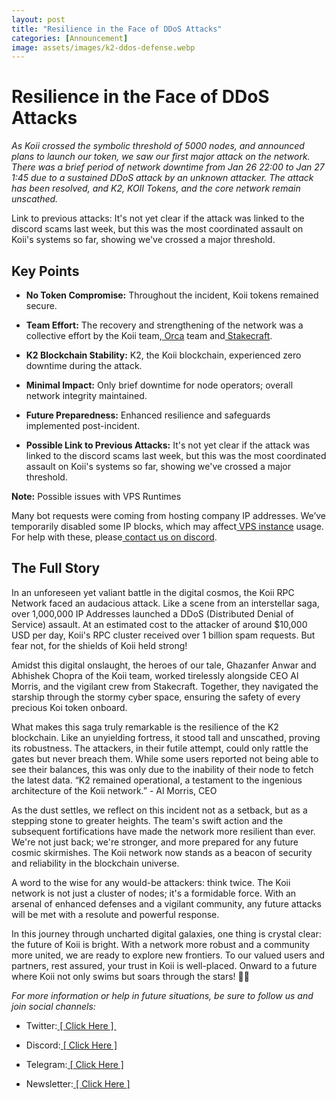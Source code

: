 ```yaml
---
layout: post
title: "Resilience in the Face of DDoS Attacks"
categories: [Announcement]
image: assets/images/k2-ddos-defense.webp
---
```


# Resilience in the Face of DDoS Attacks<a id="resilience-in-the-face-of-ddos-attacks"></a>

_As Koii crossed the symbolic threshold of 5000 nodes, and announced plans to launch our token, we saw our first major attack on the network. There was a brief period of network downtime from Jan 26 22:00 to Jan 27 1:45 due to a sustained DDoS attack by an unknown attacker. The attack has been resolved, and K2, KOII Tokens, and the core network remain unscathed._ 

Link to previous attacks: It's not yet clear if the attack was linked to the discord scams last week, but this was the most coordinated assault on Koii's systems so far, showing we've crossed a major threshold.

## Key Points<a id="key-points"></a>

- **No Token Compromise:** Throughout the incident, Koii tokens remained secure.

- **Team Effort:** The recovery and strengthening of the network was a collective effort by the Koii team,[ Orca](https://orcacompute.com) team and[ Stakecraft](https://stakecraft.com/).

- **K2 Blockchain Stability:** K2, the Koii blockchain, experienced zero downtime during the attack.

- **Minimal Impact:** Only brief downtime for node operators; overall network integrity maintained.

- **Future Preparedness:** Enhanced resilience and safeguards implemented post-incident.

- **Possible Link to Previous Attacks:** It's not yet clear if the attack was linked to the discord scams last week, but this was the most coordinated assault on Koii's systems so far, showing we've crossed a major threshold.

**Note:** Possible issues with VPS Runtimes

Many bot requests were coming from hosting company IP addresses. We’ve temporarily disabled some IP blocks, which may affect[ VPS instance](https://docs.koii.network/run-a-node/task-nodes/Running-on-VPS) usage. For help with these, please[ contact us on discord](http://discord.gg/koii-network). 


## The Full Story<a id="the-full-story"></a>

In an unforeseen yet valiant battle in the digital cosmos, the Koii RPC Network faced an audacious attack. Like a scene from an interstellar saga, over 1,000,000 IP Addresses launched a DDoS (Distributed Denial of Service) assault. At an estimated cost to the attacker of around $10,000 USD per day, Koii's RPC cluster received over 1 billion spam requests. But fear not, for the shields of Koii held strong!

Amidst this digital onslaught, the heroes of our tale, Ghazanfer Anwar and Abhishek Chopra of the Koii team, worked tirelessly alongside CEO Al Morris, and the vigilant crew from Stakecraft. Together, they navigated the starship through the stormy cyber space, ensuring the safety of every precious Koi token onboard.

What makes this saga truly remarkable is the resilience of the K2 blockchain. Like an unyielding fortress, it stood tall and unscathed, proving its robustness. The attackers, in their futile attempt, could only rattle the gates but never breach them. While some users reported not being able to see their balances, this was only due to the inability of their node to fetch the latest data. “K2 remained operational, a testament to the ingenious architecture of the Koii network.” - Al Morris, CEO

As the dust settles, we reflect on this incident not as a setback, but as a stepping stone to greater heights. The team's swift action and the subsequent fortifications have made the network more resilient than ever. We're not just back; we're stronger, and more prepared for any future cosmic skirmishes. The Koii network now stands as a beacon of security and reliability in the blockchain universe.

A word to the wise for any would-be attackers: think twice. The Koii network is not just a cluster of nodes; it's a formidable force. With an arsenal of enhanced defenses and a vigilant community, any future attacks will be met with a resolute and powerful response.

In this journey through uncharted digital galaxies, one thing is crystal clear: the future of Koii is bright. With a network more robust and a community more united, we are ready to explore new frontiers. To our valued users and partners, rest assured, your trust in Koii is well-placed. Onward to a future where Koii not only swims but soars through the stars! 🌟✨

_For more information or help in future situations, be sure to follow us and join social channels:_

- Twitter:[ \[ Click Here \] ](https://twitter.com/koiinetwork)

- Discord:[ \[ Click Here \]](https://discord.gg/koii-network)

- Telegram:[ \[ Click Here \]](http://t.me/koiinetwork)

- Newsletter:[ \[ Click Here \]](https://www.koii.network/#footer:~:text=press%40koii.network-,GET%20IN%20THE%20NODE,-GET%20EARLY%20ACCESS)
